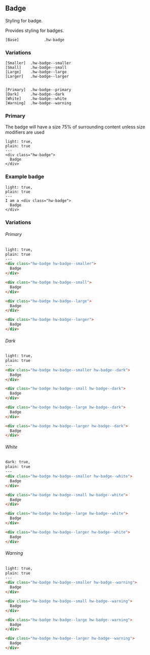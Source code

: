 ## Badge

Styling for badge.

Provides styling for badges.

```code
[Base]           .hw-badge
```

### Variations

```code
[Smaller]  .hw-badge--smaller
[Small]    .hw-badge--small
[Large]    .hw-badge--large
[Larger]   .hw-badge--larger


[Primary]  .hw-badge--primary
[Dark]     .hw-badge--dark
[White]    .hw-badge--white
[Warning]  .hw-badge--warning
```

### Primary

The badge will have a size 75% of surrounding content unless size modifiers are used

```html|span-4
light: true,
plain: true
---
<div class="hw-badge">
  Badge
</div>
```

### Example badge

```html|span-4
light: true,
plain: true
---
I am a <div class="hw-badge">
  Badge
</div> 
```

### Variations
###### Primary

```html
light: true,
plain: true
---
<div class="hw-badge hw-badge--smaller">
  Badge
</div>

<div class="hw-badge hw-badge--small">
  Badge
</div>

<div class="hw-badge hw-badge--large">
  Badge
</div>

<div class="hw-badge hw-badge--larger">
  Badge
</div>
```


###### Dark

```html
light: true,
plain: true
---
<div class="hw-badge hw-badge--smaller hw-badge--dark">
  Badge
</div>

<div class="hw-badge hw-badge--small hw-badge--dark">
  Badge
</div>

<div class="hw-badge hw-badge--large hw-badge--dark">
  Badge
</div>

<div class="hw-badge hw-badge--larger hw-badge--dark">
  Badge
</div>
```


###### White

```html
dark: true,
plain: true
---
<div class="hw-badge hw-badge--smaller hw-badge--white">
  Badge
</div>

<div class="hw-badge hw-badge--small hw-badge--white">
  Badge
</div>

<div class="hw-badge hw-badge--large hw-badge--white">
  Badge
</div>

<div class="hw-badge hw-badge--larger hw-badge--white">
  Badge
</div>
```


###### Warning

```html
light: true,
plain: true
---
<div class="hw-badge hw-badge--smaller hw-badge--warning">
  Badge
</div>

<div class="hw-badge hw-badge--small hw-badge--warning">
  Badge
</div>

<div class="hw-badge hw-badge--large hw-badge--warning">
  Badge
</div>

<div class="hw-badge hw-badge--larger hw-badge--warning">
  Badge
</div>
```